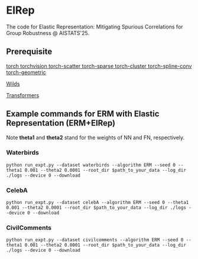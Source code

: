 # ElRep
The code for Elastic Representation: Mitigating Spurious Correlations for Group Robustness @ AISTATS'25.

## Prerequisite

[torch torchvision torch-scatter torch-sparse torch-cluster torch-spline-conv torch-geometric](https://pytorch.org/get-started/locally/)

[Wilds](https://github.com/p-lambda/wilds)

[Transformers](https://huggingface.co/docs/transformers/en/installation)

## Example commands for ERM with Elastic Representation (ERM+ElRep)

Note **theta1** and **theta2** stand for the weights of NN and FN, respectively.

### Waterbirds

```
python run_expt.py --dataset waterbirds --algorithm ERM --seed 0 --theta1 0.001 --theta2 0.0001 --root_dir $path_to_your_data --log_dir ./logs --device 0 --download
```

### CelebA
```
python run_expt.py --dataset celebA --algorithm ERM --seed 0 --theta1 0.001 --theta2 0.0001 --root_dir $path_to_your_data --log_dir ./logs --device 0 --download
```

### CivilComments
```
python run_expt.py --dataset civilcomments --algorithm ERM --seed 0 --theta1 0.001 --theta2 0.0001 --root_dir $path_to_your_data --log_dir ./logs --device 0 --download
```
